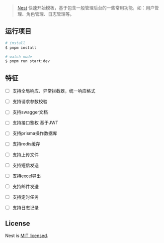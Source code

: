 > [Nest](https://github.com/nestjs/nest) 快速开始模板，基于包含一般管理后台的一些常用功能，如：用户管理、角色管理、日志管理等。

## 运行项目

```bash
# install
$ pnpm install

# watch mode
$ pnpm run start:dev

```


## 特征
- [ ] 支持全局响应、异常拦截器，统一响应格式
- [ ] 支持请求参数校验
- [ ] 支持swagger文档
- [ ] 支持接口鉴权 基于JWT
- [ ] 支持prisma操作数据库
- [ ] 支持redis缓存
- [ ] 支持上传文件
- [ ] 支持短信发送
- [ ] 支持excel导出
- [ ] 支持邮件发送
- [ ] 支持定时任务
- [ ] 支持日志记录



## License

Nest is [MIT licensed](https://github.com/nestjs/nest/blob/master/LICENSE).
